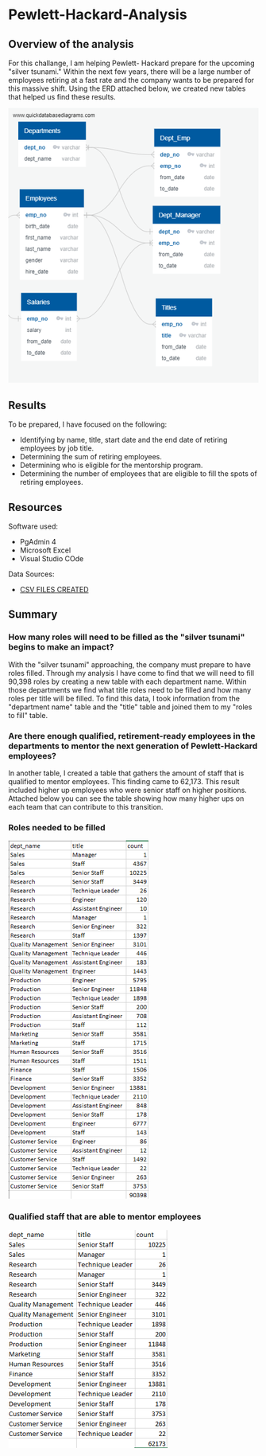 # Pewlett-Hackard-Analysis
 
## Overview of the analysis
For this challange, I am helping Pewlett- Hackard prepare for the upcoming "silver tsunami." Within the next few years, there will be a large number of employees retiring at a fast rate and the company wants to be prepared for this massive shift. Using the ERD attached below, we created new tables that helped us find these results.

![](Resources/EmployeeDB.png)

## Results

To be prepared, I have focused on the following:
 
* Identifying by name, title, start date and the end date of retiring employees by job title.
* Determining the sum of retiring employees.
* Determining who is eligible for the mentorship program.
* Determining the number of employees that are eligible to fill the spots of retiring employees.

## Resources

Software used:
* PgAdmin 4
* Microsoft Excel
* Visual Studio COde

Data Sources:
* [CSV FILES CREATED](https://github.com/anrobertson/Pewlett-Hackard-Analysis/tree/main/Data)


## Summary
### How many roles will need to be filled as the "silver tsunami" begins to make an impact?
With the "silver tsunami" approaching, the company must prepare to have roles filled. Through my analysis I have come to find that we will need to fill 90,398 roles by creating a new table with each department name. Within those departments we find what title roles need to be filled and how many roles per title will be filled. To find this data, I took information from the "department name" table and the "title" table and joined them to my "roles to fill" table. 

### Are there enough qualified, retirement-ready employees in the departments to mentor the next generation of Pewlett-Hackard employees?
In another table, I created a table that gathers the amount of staff that is qualified to mentor employees. This finding came to 62,173. This result included higher up employees who were senior staff on higher positions. Attached below you can see the table showing how many higher ups on each team that can contribute to this transition.

### Roles needed to be filled
![](Resources/roles_to_fill.png)


### Qualified staff that are able to mentor employees
![](Resources/qualified_emp.png)
